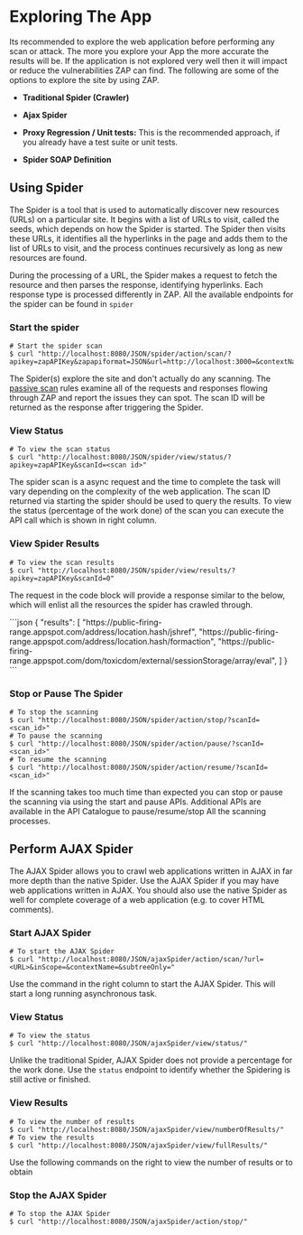 <a name="examples"></a>Exploring The App
=========================================

Its recommended to explore the web application before performing any scan or attack. The more you explore your App the more 
accurate the results will be. If the application is not explored very well then it will impact or reduce the vulnerabilities ZAP can find.
The following are some of the options to explore the site by using ZAP.

* **Traditional Spider (Crawler)**

* **Ajax Spider** 

* **Proxy Regression / Unit tests:** This is the recommended approach, if you already have a test suite or unit tests.

* **Spider SOAP Definition**

Using Spider
-------------------

The Spider is a tool that is used to automatically discover new resources (URLs) on a particular site. It begins with a 
list of URLs to visit, called the seeds, which depends on how the Spider is started. The Spider then visits these URLs, 
it identifies all the hyperlinks in the page and adds them to the list of URLs to visit, and the process continues 
recursively as long as new resources are found.

During the processing of a URL, the Spider makes a request to fetch the resource and then parses the response, identifying hyperlinks. 
Each response type is processed differently in ZAP. All the available endpoints for the spider can be found in `spider`

### Start the spider

``` shell
# Start the spider scan 
$ curl "http://localhost:8080/JSON/spider/action/scan/?apikey=zapAPIKey&zapapiformat=JSON&url=http://localhost:3000=&contextName="
```

The Spider(s) explore the site and don't actually do any scanning. The [passive scan](#passive_scan) rules examine all of 
the requests and responses flowing through ZAP and report the issues they can spot. The scan ID will be returned as the response 
after triggering the Spider.


### View Status

``` shell
# To view the scan status
$ curl "http://localhost:8080/JSON/spider/view/status/?apikey=zapAPIKey&scanId=<scan id>"
```

The spider scan is a async request and the time to complete the task will vary depending on the complexity of the web application. 
The scan ID returned via starting the spider should be used to query the results. 
To view the status (percentage of the work done) of the scan you can execute the API call which is shown in right column. 



### View Spider Results

```shell
# To view the scan results
$ curl "http://localhost:8080/JSON/spider/view/results/?apikey=zapAPIKey&scanId=0"
```

The request in the code block will provide a response similar to the below, which will enlist all the resources the spider 
has crawled through.

<div class="center-column"></div>
```json
{
  "results": [
    "https://public-firing-range.appspot.com/address/location.hash/jshref",
    "https://public-firing-range.appspot.com/address/location.hash/formaction",
    "https://public-firing-range.appspot.com/dom/toxicdom/external/sessionStorage/array/eval",
  ]
}
```

<br>


### Stop or Pause The Spider

```shell
# To stop the scanning
$ curl "http://localhost:8080/JSON/spider/action/stop/?scanId=<scan_id>"
# To pause the scanning
$ curl "http://localhost:8080/JSON/spider/action/pause/?scanId=<scan_id>"
# To resume the scanning
$ curl "http://localhost:8080/JSON/spider/action/resume/?scanId=<scan_id>"
```

If the scanning takes too much time than expected you can stop or pause the scanning via using the start and pause APIs. 
Additional APIs are available in the API Catalogue to pause/resume/stop All the scanning processes.

Perform AJAX Spider
-------------------

 The AJAX Spider allows you to crawl web applications written in AJAX in far more depth than the native Spider. 
 Use the AJAX Spider if you may have web applications written in AJAX. You should also use the native Spider as well for 
 complete coverage of a web application (e.g. to cover HTML comments).

### Start AJAX Spider

```shell
# To start the AJAX Spider
$ curl "http://localhost:8080/JSON/ajaxSpider/action/scan/?url=<URL>&inScope=&contextName=&subtreeOnly="
```

Use the command in the right column to start the AJAX Spider. This will start a long running asynchronous task.

### View Status

```shell
# To view the status
$ curl "http://localhost:8080/JSON/ajaxSpider/view/status/"
```

Unlike the traditional Spider, AJAX Spider does not provide a percentage for the work done. Use the `status` endpoint to 
identify whether the Spidering is still active or finished.


### View Results

```shell
# To view the number of results
$ curl "http://localhost:8080/JSON/ajaxSpider/view/numberOfResults/"
# To view the results
$ curl "http://localhost:8080/JSON/ajaxSpider/view/fullResults/"
```

Use the following commands on the right to view the number of results or to obtain 

### Stop the AJAX Spider

```shell
# To stop the AJAX Spider
$ curl "http://localhost:8080/JSON/ajaxSpider/action/stop/"
```
